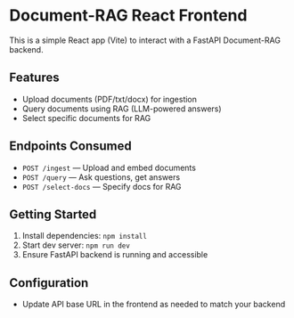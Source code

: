 # Document-RAG React Frontend

This is a simple React app (Vite) to interact with a FastAPI Document-RAG backend.

## Features
- Upload documents (PDF/txt/docx) for ingestion
- Query documents using RAG (LLM-powered answers)
- Select specific documents for RAG

## Endpoints Consumed
- `POST /ingest` — Upload and embed documents
- `POST /query` — Ask questions, get answers
- `POST /select-docs` — Specify docs for RAG

## Getting Started
1. Install dependencies: `npm install`
2. Start dev server: `npm run dev`
3. Ensure FastAPI backend is running and accessible

## Configuration
- Update API base URL in the frontend as needed to match your backend

